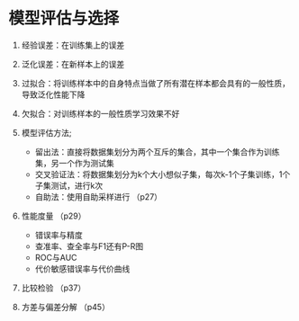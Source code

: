 # 模型评估与选择
1. 经验误差：在训练集上的误差

2. 泛化误差：在新样本上的误差

3. 过拟合：将训练样本中的自身特点当做了所有潜在样本都会具有的一般性质，导致泛化性能下降

4. 欠拟合：对训练样本的一般性质学习效果不好

5. 模型评估方法;
    - 留出法：直接将数据集划分为两个互斥的集合，其中一个集合作为训练集，另一个作为测试集
    - 交叉验证法：将数据集划分为k个大小想似子集，每次k-1个子集训练，1个子集测试，进行k次
    - 自助法：使用自助采样进行  （p27）

6. 性能度量 （p29）
    - 错误率与精度
    - 查准率、查全率与F1还有P-R图
    - ROC与AUC
    - 代价敏感错误率与代价曲线

7. 比较检验 （p37）

8. 方差与偏差分解  （p45）

